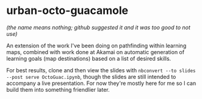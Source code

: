# urban-octo-guacamole
*(the name means nothing; github suggested it and it was too good to not use)*

An extension of the work I've been doing on pathfinding within learning maps, combined with work done at Akamai on automatic generation of learning goals (map destinations) based on a list of desired skills.  

For best results, clone and then view the slides with `nbconvert --to slides --post serve OctoGuac.ipynb`, though the slides are still intended to accompany a live presentation. For now they're mostly here for me so I can build them into something friendlier later.
